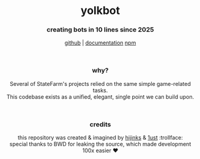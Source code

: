 <div align='center'>
  <h1>yolkbot</h1>
  <h3>creating bots in 10 lines since 2025</h3>
  <p>
    <a href='https://github.com/enbyte/yolkbot'>github</a> | 
    <a href='https://github.com/enbyte/yolkbot/wiki'>documentation</a>
    <a href='https://npmjs.com/yolkbot'>npm</a>
  </p>
</div>

<br>

<h3 align='center'>why?</h3>
<p align='center'>
  Several of StateFarm's projects relied on the same simple game-related tasks.<br>
  This codebase exists as a unified, elegant, single point we can build upon.
</p>

<br>

<h3 align='center'>credits</h3>

<p align='center'>
  this repository was created & imagined by <a href='https://github.com/enbyte'>hijinks</a> & <a href='https://github.com/villainsrule'>1ust</a> :trollface:<br>
  special thanks to BWD for leaking the source, which made development 100x easier ❤️
</p>
